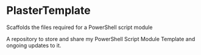 PlasterTemplate
==========

Scaffolds the files required for a PowerShell script module

A repository to store and share my PowerShell Script Module Template and ongoing updates to it.
